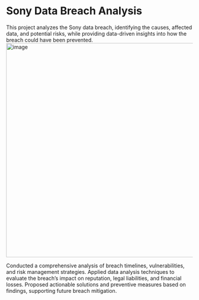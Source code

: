 # Sony Data Breach Analysis
This project analyzes the  Sony data breach, identifying the causes, affected data, and potential risks, while providing data-driven insights into how the breach could have been prevented.
<img width="578" alt="image" src="https://github.com/user-attachments/assets/a17e8dda-61bb-4b32-bd1b-a0fced0781a1" />

Conducted a comprehensive analysis of breach timelines, vulnerabilities, and risk management strategies.
Applied data analysis techniques to evaluate the breach’s impact on reputation, legal liabilities, and financial losses.
Proposed actionable solutions and preventive measures based on findings, supporting future breach mitigation.
